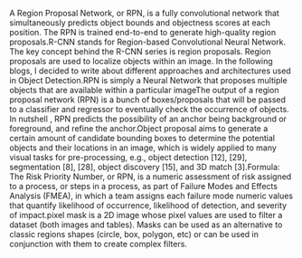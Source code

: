 A Region Proposal Network, or RPN, is a fully convolutional network that simultaneously predicts object bounds and objectness scores at each position. The RPN is trained end-to-end to generate high-quality region proposals.R-CNN stands for Region-based Convolutional Neural Network. The key concept behind the R-CNN series is region proposals. Region proposals are used to localize objects within an image. In the following blogs, I decided to write about different approaches and architectures used in Object Detection.RPN is simply a Neural Network that proposes multiple objects that are available within a particular imageThe output of a region proposal network (RPN) is a bunch of boxes/proposals that will be passed to a classifier and regressor to eventually check the occurrence of objects. In nutshell , RPN predicts the possibility of an anchor being background or foreground, and refine the anchor.Object proposal aims to generate a certain amount of candidate bounding boxes to determine the potential objects and their locations in an image, which is widely applied to many visual tasks for pre-processing, e.g., object detection [12], [29], segmentation [8], [28], object discovery [15], and 3D match [3].Formula: The Risk Priority Number, or RPN, is a numeric assessment of risk assigned to a process, or steps in a process, as part of Failure Modes and Effects Analysis (FMEA), in which a team assigns each failure mode numeric values that quantify likelihood of occurrence, likelihood of detection, and severity of impact.pixel mask is a 2D image whose pixel values are used to filter a dataset (both images and tables). Masks can be used as an alternative to classic regions shapes (circle, box, polygon, etc) or can be used in conjunction with them to create complex filters.
